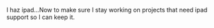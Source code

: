 <!--
id: 1472520775
link: http://kevinisom.info/post/1472520775/i-haz-ipad-now-to-make-sure-i-stay-working-on
slug: i-haz-ipad-now-to-make-sure-i-stay-working-on
date: Thu Nov 04 2010 08:44:56 GMT+1300 (NZDT)
raw: {"blog_name":"kevinisom","id":1472520775,"post_url":"http://kevinisom.info/post/1472520775/i-haz-ipad-now-to-make-sure-i-stay-working-on","slug":"i-haz-ipad-now-to-make-sure-i-stay-working-on","type":"text","date":"2010-11-03 19:44:56 GMT","timestamp":1288813496,"state":"published","format":"html","reblog_key":"7njNxtvV","tags":[],"short_url":"http://tmblr.co/Zw68Yy1NnE97","highlighted":[],"feed_item":"http://twitter.com/kev_nz/statuses/29535484799","from_feed_id":"650289","note_count":0,"title":null,"body":"<p>I haz ipad&#8230;Now to make sure I stay working on projects that need ipad support so I can keep it.</p>"}
publish: 2010-11-04
tags: 
title: null
-->


I haz ipad…Now to make sure I stay working on projects that need ipad
support so I can keep it.


